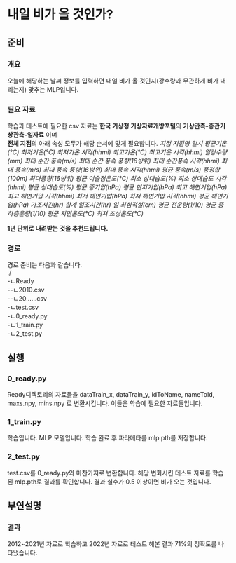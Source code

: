 # 내일 비가 올 것인가?

## 준비

### 개요
오늘에 해당하는 날씨 정보를 입력하면 내일 비가 올 것인지(강수량과 무관하게 비가 내리는지) 맞추는 MLP입니다.

### 필요 자료

학습과 테스트에 필요한 csv 자료는 **한국 기상청 기상자료개방포털**의 **기상관측-종관기상관측-일자료** 이며  
**전체 지점**의 아래 속성 모두가 해당 순서에 맞게 필요합니다.
*지점	지점명	일시	평균기온(°C)	최저기온(°C)	최저기온 시각(hhmi)	최고기온(°C)	최고기온 시각(hhmi)	일강수량(mm)
최대 순간 풍속(m/s)	최대 순간 풍속 풍향(16방위)	최대 순간풍속 시각(hhmi)	최대 풍속(m/s)	최대 풍속 풍향(16방위)
최대 풍속 시각(hhmi)	평균 풍속(m/s)	풍정합(100m)	최다풍향(16방위)	평균 이슬점온도(°C)	최소 상대습도(%)
최소 상대습도 시각(hhmi)	평균 상대습도(%)	평균 증기압(hPa)	평균 현지기압(hPa)	최고 해면기압(hPa)
최고 해면기압 시각(hhmi)	최저 해면기압(hPa)	최저 해면기압 시각(hhmi)	평균 해면기압(hPa)	가조시간(hr)
합계 일조시간(hr) 일 최심적설(cm)	평균 전운량(1/10)	평균 중하층운량(1/10)	평균 지면온도(°C)	최저 초상온도(°C)*

**1년 단위로 내려받는 것을 추천드립니다.**

### 경로

경로 준비는 다음과 같습니다.  
./  
-ㄴReady  
--ㄴ2010.csv  
--ㄴ20......csv  
-ㄴtest.csv  
-ㄴ0_ready.py  
-ㄴ1_train.py  
-ㄴ2_test.py  

## 실행

### 0_ready.py
Ready디렉토리의 자료들을 dataTrain_x,  dataTrain_y, idToName, nameToId, maxs.npy, mins.npy 로 변환시킵니다.
이들은 학습에 필요한 자료들입니다.

### 1_train.py
학습입니다. MLP 모델입니다. 학습 완료 후 파라메타를 mlp.pth를 저장합니다.

### 2_test.py
test.csv를 0_ready.py와 마찬가지로 변환합니다. 해당 변화시킨 테스트 자료를 학습된 mlp.pth로 결과를 확인합니다. 결과 실수가 0.5 이상이면 비가 오는 것입니다.

## 부연설명

### 결과
2012~2021년 자료로 학습하고 2022년 자료로 테스트 해본 결과 71%의 정확도를 나타냈습니다.
